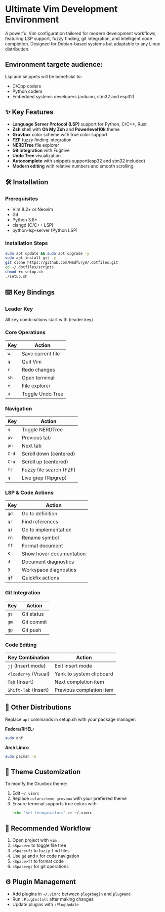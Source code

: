 # Ultimate Vim Development Environment

A powerful Vim configuration tailored for modern development workflows, featuring LSP support, fuzzy finding, git integration, and intelligent code completion. Designed for Debian-based systems but adaptable to any Linux distribution.

## Environment targete audience:
Lsp and snippets will be beneficial to:

- C/Cpp coders
- Python coders
- Embedded systems developers (arduino, stm32 and esp32)

## ✨ Key Features
- **Language Server Protocol (LSP)** support for Python, C/C++, Rust
- **Zsh** shell with **Oh My Zsh** and **Powerlevel10k** theme
- **Gruvbox** color scheme with true color support
- **FZF** fuzzy finding integration
- **NERDTree** file explorer
- **Git integration** with Fugitive
- **Undo Tree** visualization
- **Autocomplete** with snippets support(esp32 and stm32 included)
- **Modern editing** with relative numbers and smooth scrolling

## 🛠️ Installation

### Prerequisites
- Vim 8.2+ or Neovim
- Git
- Python 3.8+
- clangd (C/C++ LSP)
- python-lsp-server (Python LSP)

### Installation Steps
```bash
sudo apt update && sudo apt upgrade -y
sudo apt install git -y
git clone https://github.com/Madfury0/.dotfiles.git
cd ~/.dotfiles/scripts
chmod +x setup.sh
./setup.sh
```

## ⌨️ Key Bindings

### Leader Key
All key combinations start with **<Space>** (leader key)

### Core Operations
| Key | Action                     |
|-----|----------------------------|
| `w` | Save current file          |
| `q` | Quit Vim                   |
| `r` | Redo changes               |
| `sh`| Open terminal              |
| `e` | File explorer              |
| `u` | Toggle Undo Tree           |

### Navigation
| Key  | Action                      |
|------|-----------------------------|
| `n`  | Toggle NERDTree             |
| `pv` | Previous tab                |
| `pn` | Next tab                    |
| `C-d`| Scroll down (centered)      |
| `C-u`| Scroll up (centered)        |
| `fz` | Fuzzy file search (FZF)     |
| `g`  | Live grep (Ripgrep)         |

### LSP & Code Actions
| Key | Action                      |
|-----|-----------------------------|
| `gd`| Go to definition            |
| `gr`| Find references             |
| `gi`| Go to implementation        |
| `rn`| Rename symbol               |
| `ff`| Format document             |
| `K` | Show hover documentation    |
| `d` | Document diagnostics         |
| `D` | Workspace diagnostics       |
| `qf`| Quickfix actions            |

### Git Integration
| Key | Action                      |
|-----|-----------------------------|
| `gs`| Git status                  |
| `gm`| Git commit                  |
| `gp`| Git push                    |

### Code Editing
| Key Combination       | Action                   |
|-----------------------|--------------------------|
| `jj` (Insert mode)    | Exit insert mode         |
| `<leader>y` (Visual)  | Yank to system clipboard |
| `Tab` (Insert)        | Next completion item    |
| `Shift-Tab` (Insert)  | Previous completion item|

## 🐧 Other Distributions
Replace `apt` commands in setup.sh with your package manager:

**Fedora/RHEL:**
```bash
sudo dnf 
```

**Arch Linux:**
```bash
sudo pacman -S 
```

## 🎨 Theme Customization
To modify the Gruvbox theme:
1. Edit `~/.vimrc`
2. Replace `colorscheme gruvbox` with your preferred theme
3. Ensure terminal supports true colors with:
   ```bash
   echo "set termguicolors" >> ~/.vimrc
   ```

## 🚀 Recommended Workflow
1. Open project with `vim .`
2. `<Space>n` to toggle file tree
3. `<Space>fz` to fuzzy-find files
4. Use `gd` and `K` for code navigation
5. `<Space>ff` to format code
6. `<Space>gs` for git operations

## ⚙️ Plugin Management
- Add plugins in `~/.vimrc` between `plug#begin` and `plug#end`
- Run `:PlugInstall` after making changes
- Update plugins with `:PlugUpdate`